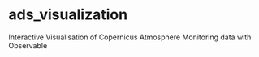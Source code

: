 # ads_visualization
Interactive Visualisation of Copernicus Atmosphere Monitoring data with Observable 
